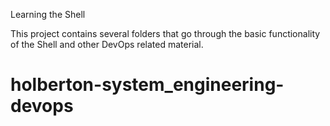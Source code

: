 Learning the Shell

This project contains several folders that go through the basic
functionality of the Shell and other DevOps related material. 


# holberton-system_engineering-devops
